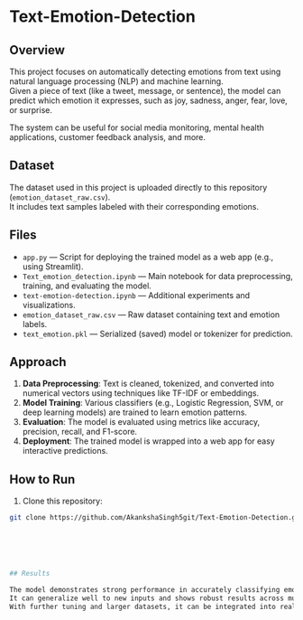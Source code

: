 # Text-Emotion-Detection




## Overview

This project focuses on automatically detecting emotions from text using natural language processing (NLP) and machine learning.  
Given a piece of text (like a tweet, message, or sentence), the model can predict which emotion it expresses, such as joy, sadness, anger, fear, love, or surprise.

The system can be useful for social media monitoring, mental health applications, customer feedback analysis, and more.

## Dataset

The dataset used in this project is uploaded directly to this repository (`emotion_dataset_raw.csv`).  
It includes text samples labeled with their corresponding emotions.

## Files

- `app.py` — Script for deploying the trained model as a web app (e.g., using Streamlit).
- `Text_emotion_detection.ipynb` — Main notebook for data preprocessing, training, and evaluating the model.
- `text-emotion-detection.ipynb` — Additional experiments and visualizations.
- `emotion_dataset_raw.csv` — Raw dataset containing text and emotion labels.
- `text_emotion.pkl` — Serialized (saved) model or tokenizer for prediction.

## Approach

1. **Data Preprocessing**: Text is cleaned, tokenized, and converted into numerical vectors using techniques like TF-IDF or embeddings.
2. **Model Training**: Various classifiers (e.g., Logistic Regression, SVM, or deep learning models) are trained to learn emotion patterns.
3. **Evaluation**: The model is evaluated using metrics like accuracy, precision, recall, and F1-score.
4. **Deployment**: The trained model is wrapped into a web app for easy interactive predictions.

## How to Run

1. Clone this repository:

   
```bash
git clone https://github.com/AkankshaSingh5git/Text-Emotion-Detection.git






## Results

The model demonstrates strong performance in accurately classifying emotions from text data.  
It can generalize well to new inputs and shows robust results across multiple emotion categories such as joy, sadness, anger, fear, love, and surprise.  
With further tuning and larger datasets, it can be integrated into real-world applications for real-time emotion analysis and monitoring.








